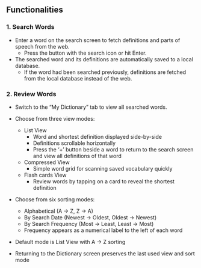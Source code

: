 ## Functionalities

### 1. Search Words
- Enter a word on the search screen to fetch definitions and parts of speech from the web.  
  - Press the button with the search icon or hit Enter.  
- The searched word and its definitions are automatically saved to a local database.  
  - If the word had been searched previously, definitions are fetched from the local database instead of the web.

### 2. Review Words
- Switch to the “My Dictionary” tab to view all searched words.
  
- Choose from three view modes:
  - List View
    - Word and shortest definition displayed side-by-side  
    - Definitions scrollable horizontally
    - Press the ‘+’ button beside a word to return to the search screen and view all definitions of that word  
  - Compressed View
    - Simple word grid for scanning saved vocabulary quickly  
  - Flash cards View
    - Review words by tapping on a card to reveal the shortest definition  

- Choose from six sorting modes:
  - Alphabetical (A → Z, Z → A)  
  - By Search Date (Newest → Oldest, Oldest → Newest)  
  - By Search Frequency (Most → Least, Least → Most)  
  - Frequency appears as a numerical label to the left of each word  

- Default mode is List View with A → Z sorting  
- Returning to the Dictionary screen preserves the last used view and sort mode

